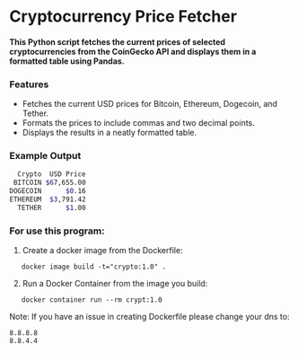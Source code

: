 # Cryptocurrency Price Fetcher
#### This Python script fetches the current prices of selected cryptocurrencies from the CoinGecko API and displays them in a formatted table using Pandas.
### Features
- Fetches the current USD prices for Bitcoin, Ethereum, Dogecoin, and Tether.
- Formats the prices to include commas and two decimal points.
- Displays the results in a neatly formatted table.

### Example Output
```bash
  Crypto  USD Price
 BITCOIN $67,655.00
DOGECOIN      $0.16
ETHEREUM  $3,791.42
  TETHER      $1.00

```
### For use this program:
1. Create a docker image from the Dockerfile:
```
   docker image build -t="crypto:1.0" .
```
2. Run a Docker Container from the image you build: 
```
   docker container run --rm crypt:1.0
```
Note:
If you have an issue in creating Dockerfile please change your dns to:
```
8.8.8.8
8.8.4.4
```
